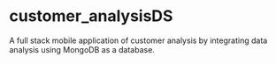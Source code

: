 # customer_analysisDS
A full stack mobile application of customer analysis by integrating data analysis using MongoDB as a database.
